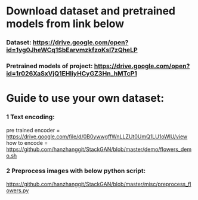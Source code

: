 # Download dataset and pretrained models from link below

### Dataset: https://drive.google.com/open?id=1yg0JheWCq1SbEarvmzkfzoKsI7zQheLP

### Pretrained models of project: https://drive.google.com/open?id=1r026XaSxVjQ1EHliyHCyGZ3Hn_hMTcP1

# Guide to use your own dataset:

### 1 Text encoding:
pre trained encoder = https://drive.google.com/file/d/0B0ywwgffWnLLZUt0UmQ1LU1oWlU/view
how to encode = https://github.com/hanzhanggit/StackGAN/blob/master/demo/flowers_demo.sh

### 2 Preprocess images with below python script:
https://github.com/hanzhanggit/StackGAN/blob/master/misc/preprocess_flowers.py
